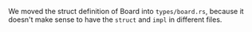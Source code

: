 We moved the struct definition of Board into `types/board.rs`, because it doesn't make sense to have the `struct` and `impl` in different files.
